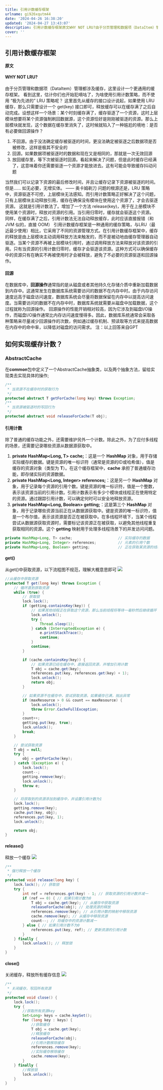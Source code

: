 ```yaml
---
title: 引用计数缓存框架
urlname: gi926xqutm44
date: '2024-04-26 16:38:20'
updated: '2024-04-27 13:43:07'
description: 引用计数缓存框架原文WHY NOT LRU?由于分页管理和数据项（DataItem）管理都涉及缓存，这里设计一个更通用的缓存框架。看到这里，估计你们也开始犯嘀咕了，为啥使用引用计数策略，而不使用 “极为先进的” LRU 策略呢？这里首先从缓存的接口设计说起，如果使用 LRU 缓存，那么只需要设...
cover: ''
---
```

## 引用计数缓存框架
**原文**
#### WHY NOT LRU?
由于分页管理和数据项（DataItem）管理都涉及缓存，这里设计一个更通用的缓存框架。
看到这里，估计你们也开始犯嘀咕了，为啥使用引用计数策略，而不使用 “极为先进的” LRU 策略呢？
这里首先从缓存的接口设计说起，如果使用 LRU 缓存，那么只需要设计一个 get(key) 接口即可，释放缓存可以在缓存满了之后自动完成。设想这样一个场景：某个时刻缓存满了，缓存驱逐了一个资源，这时上层模块想要将某个资源强制刷回数据源，这个资源恰好是刚刚被驱逐的资源。那么上层模块就发现，这个数据在缓存里消失了，这时候就陷入了一种尴尬的境地：是否有必要做回源操作？

1. 不回源。由于没法确定缓存被驱逐的时间，更没法确定被驱逐之后数据项是否被修改，这样是极其不安全的
2. 回源。如果数据项被驱逐时的数据和现在又是相同的，那就是一次无效回源
3. 放回缓存里，等下次被驱逐时回源。看起来解决了问题，但是此时缓存已经满了，这意味着你还需要驱逐一个资源才能放进去。这有可能会导致缓存抖动问题

当然我们可以记录下资源的最后修改时间，并且让缓存记录下资源被驱逐的时间。但是……
如无必要，无增实体。 —— 奥卡姆剃刀
问题的根源还是，LRU 策略中，资源驱逐不可控，上层模块无法感知。而引用计数策略正好解决了这个问题，只有上层模块主动释放引用，缓存在确保没有模块在使用这个资源了，才会去驱逐资源。
这就是引用计数法了。增加了一个方法 release(key)，用于在上册模块不使用某个资源时，释放对资源的引用。当引用归零时，缓存就会驱逐这个资源。
同样，在缓存满了之后，引用计数法无法自动释放缓存，此时应该直接报错（和 JVM 似的，直接 OOM）
引用计数缓存框架是一种通用的缓存策略，与LRU（最近最少使用）相比，它采用了不同的资源管理方式。在引用计数缓存框架中，缓存的释放是由上层模块主动调用释放方法来触发的，而不是被动地由缓存管理器自动驱逐。当某个资源不再被上层模块引用时，通过调用释放方法来释放对该资源的引用。只有当资源的引用计数归零时，缓存才会驱逐该资源。这种方式可以确保缓存中的资源只有在确实不再被使用时才会被释放，避免了不必要的资源驱逐和回源操作。
#### 回源
在数据库中，**回源操作**通常指的是从磁盘或者其他持久化存储介质中重新加载数据到内存中。这通常发生在数据库系统需要访问的数据不在内存中时。由于内存访问速度远高于磁盘访问速度，数据库系统会尽量将数据保留在内存中以提高访问速度。当需要访问的数据不在内存中时，数据库系统就需要从磁盘中加载数据，这个过程就称为回源操作。
回源操作的性能开销相对较高，因为它涉及到磁盘I/O操作，而磁盘I/O操作通常比内存访问速度慢得多。因此，数据库系统通常会采取各种策略来尽量减少回源操作的次数，例如通过缓存机制、预读取等方式来提高数据在内存中的命中率，以降低对磁盘的访问需求。
注：以上回答来自GPT
## 如何实现缓存计数？
### AbstractCache
在**common**包中定义了一个AbstractCache<T>抽象类，以及两个抽象方法，留给实现类去实现具体的操作;
```java
/**
 * 当资源不在缓存时的获取行为
 */
protected abstract T getForCache(long key) throws Exception;
/**
 * 当资源被驱逐时的写回行为
 */
protected abstract void releaseForCache(T obj);
```
#### 引用计数
除了普通的缓存功能之外，还需要维护另外一个计数。除此之外，为了应付多线程的场景，还需要记录哪些资源从数据源获取中。

1. **private HashMap<Long, T> cache;**：这是一个 **HashMap** 对象，用于存储实际缓存的数据。键是资源的唯一标识符（通常是资源的ID或哈希值），值是缓存的资源对象（类型为 **T**）。在这个缓存框架中，**cache** 承担了普通缓存功能，即存储实际的资源数据。
2. **private HashMap<Long, Integer> references;**：这是另一个 **HashMap** 对象，用于记录每个资源的引用个数。键是资源的唯一标识符，值是一个整数，表示该资源当前的引用计数。引用计数表示有多少个模块或线程正在使用特定的资源。通过跟踪引用计数，可以确定何时可以安全地释放资源。
3. **private HashMap<Long, Boolean> getting;**：这是第三个 **HashMap** 对象，用于记录哪些资源当前正在从数据源获取中。键是资源的唯一标识符，值是一个布尔值，表示该资源是否正在被获取中。在多线程环境下，当某个线程尝试从数据源获取资源时，需要标记该资源正在被获取，以避免其他线程重复获取相同的资源。这个 **getting** 映射用于处理多线程场景下的并发访问问题。
```java
private HashMap<Long, T> cache;                     // 实际缓存的数据
private HashMap<Long, Integer> references;          // 元素的引用个数
private HashMap<Long, Boolean> getting;             // 正在获取某资源的线程
```
#### get()
从get()中获取资源，以下流程图不规范，理解大概意思即可
![](https://cdn.nlark.com/yuque/0/2024/png/22796888/1713144074597-9171fbd4-7ac4-4bf4-9b95-ea9ce36eba15.png#averageHue=%23fdfbfb&clientId=u580bb469-9ab5-4&from=paste&height=962&id=u058d1b38&originHeight=1202&originWidth=1020&originalType=binary&ratio=1.25&rotation=0&showTitle=false&size=84371&status=done&style=none&taskId=uaa225697-d3ac-44b5-b5b8-7abf22525d2&title=&width=816#averageHue=%23fdfbfb&from=url&id=gtxf4&originHeight=1202&originWidth=1020&originalType=binary&ratio=1&rotation=0&showTitle=false&status=done&style=none&title=)
```java
//从缓存中获取资源
protected T get(long key) throws Exception {
    // 循环直到获取资源
    while (true) {
        // 获取锁
        lock.lock();
        if (getting.containsKey(key)) {
            // 如果其他线程正在获取这个资源，那么当前线程将等待一毫秒然后继续循环
            lock.unlock();
            try {
                Thread.sleep(1);
            } catch (InterruptedException e) {
                e.printStackTrace();
                continue;
            }
            continue;
        }

        if (cache.containsKey(key)) {
            // 如果资源已经在缓存中，直接返回资源，并增加引用计数
            T obj = cache.get(key);
            references.put(key, references.get(key) + 1);
            lock.unlock();
            return obj;
        }

        // 如果资源不在缓存中，尝试获取资源。如果缓存已满，抛出异常
        if (maxResource > 0 && count == maxResource) {
            lock.unlock();
            throw Error.CacheFullException;
        }
        count++;
        getting.put(key, true);
        lock.unlock();
        break;
    }

    // 尝试获取资源
    T obj = null;
    try {
        obj = getForCache(key);
    } catch (Exception e) {
        lock.lock();
        count--;
        getting.remove(key);
        lock.unlock();
        throw e;
    }

    // 将获取到的资源添加到缓存中，并设置引用计数为1
    lock.lock();
    getting.remove(key);
    cache.put(key, obj);
    references.put(key, 1);
    lock.unlock();

    return obj;
}
```
#### release()
释放一个缓存
![](https://cdn.nlark.com/yuque/0/2024/png/22796888/1713144772211-87a5acea-cfdb-4fdf-b47f-fe0068a325f1.png#averageHue=%23fdfcfc&clientId=u580bb469-9ab5-4&from=paste&height=574&id=u8590c4a6&originHeight=717&originWidth=792&originalType=binary&ratio=1.25&rotation=0&showTitle=false&size=46038&status=done&style=none&taskId=u6b0d1f87-577b-48d6-aa95-19529b0618a&title=&width=633.6#averageHue=%23fdfcfc&from=url&id=fQe7u&originHeight=717&originWidth=792&originalType=binary&ratio=1&rotation=0&showTitle=false&status=done&style=none&title=)
```java
/**
 * 强行释放一个缓存
 */
protected void release(long key) {
    lock.lock(); // 获取锁
    try {
        int ref = references.get(key) - 1; // 获取资源的引用计数并减一
        if (ref == 0) { // 如果引用计数为0
            T obj = cache.get(key); // 从缓存中获取资源
            releaseForCache(obj); // 处理资源的释放
            references.remove(key); // 从引用计数的映射中移除资源
            cache.remove(key); // 从缓存中移除资源
            count--; // 将缓存中的资源计数减一
        } else { // 如果引用计数不为0
            references.put(key, ref); // 更新资源的引用计数
        }
    } finally {
        lock.unlock(); // 释放锁
    }
}
```
#### close()
关闭缓存，释放所有缓存信息
![](https://cdn.nlark.com/yuque/0/2024/png/22796888/1713146503997-5cc7d04c-bd8d-45a2-9956-b7f8b09c53bd.png#averageHue=%23fbfafa&clientId=u580bb469-9ab5-4&from=paste&height=448&id=u153755ce&originHeight=560&originWidth=500&originalType=binary&ratio=1.25&rotation=0&showTitle=false&size=27168&status=done&style=none&taskId=u048cd320-7383-4db9-8ea8-f62c8188286&title=&width=400#averageHue=%23fbfafa&from=url&id=lI01H&originHeight=560&originWidth=500&originalType=binary&ratio=1&rotation=0&showTitle=false&status=done&style=none&title=)
```java
/**
 * 关闭缓存，写回所有资源
 */
protected void close() {
    lock.lock();
    try {
        //获取所有资源key
        Set<Long> keys = cache.keySet();
        for (long key : keys) {
            //获取缓存
            T obj = cache.get(key);
            //释放缓存
            releaseForCache(obj);
            //引用计数移除缓存
            references.remove(key);
            //实际缓存移除缓存
            cache.remove(key);
        }
    } finally {
        //释放锁
        lock.unlock();
    }
}
```
